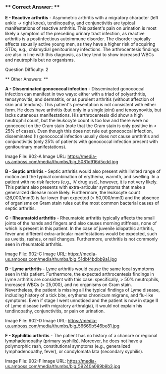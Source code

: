 ### ** Correct Answer: **

**E - Reactive arthritis** - Asymmetric arthritis with a migratory character (left ankle → right knee), tendinopathy, and conjunctivitis are typical manifestations of reactive arthritis. This patient's pain on urination is most likely a symptom of the preceding urinary tract infection, as reactive arthritis is a postinfectious autoimmune disorder. The disorder typically affects sexually active young men, as they have a higher risk of acquiring STDs, e.g., chlamydial genitourinary infections. The arthrocentesis findings are also in line with this diagnosis, as they tend to show increased WBCs and neutrophils but no organisms.

Question Difficulty: 2

** Other Answers: **

**A - Disseminated gonococcal infection** - Disseminated gonococcal infection can manifest in two ways: either with a triad of polyarthritis, tenosynovitis, and dermatitis, or as purulent arthritis (without affection of skin and tendons). This patient's presentation is not consistent with either form. He does have arthritis (but only in a single joint) and tenosynovitis, but lacks cutaneous manifestations. His arthrocentesis did show a high neutrophil count, but the leukocyte count is too low and there were no gonococci on the Gram stain (note that the Gram stain is only positive in < 25% of cases). Even though this does not rule out gonococcal infection, disseminated (!) gonococcal infection usually does not cause urethritis and conjunctivitis (only 25% of patients with gonococcal infection present with genitourinary manifestations).

Image File: 902-A
Image URL: https://media-us.amboss.com/media/thumbs/big_5081d916d5cdd.jpg

**B - Septic arthritis** - Septic arthritis would also present with limited range of motion and the typical combination of erythema, warmth, and swelling. In a patient with no risk factors (e.g., IV drug use), however, it is not very likely. This patient also presents with extra-articular symptoms that make a generalized disease more likely. Furthermore, the leukocyte count (26,000/mm3) is far lower than expected (> 50,000/mm3) and the absence of organisms on Gram stain rules out the most common bacterial causes of septic arthritis.

**C - Rheumatoid arthritis** - Rheumatoid arthritis typically affects the small joints of the hands and fingers and also causes morning stiffness, none of which is present in this patient. In the case of juvenile idiopathic arthritis, fever and different extra-articular manifestations would be expected, such as uveitis, rashes, or nail changes. Furthermore, urethritis is not commonly seen in rheumatoid arthritis.

Image File: 902-C
Image URL: https://media-us.amboss.com/media/thumbs/big_51dbf4bdbb9a1.jpg

**D - Lyme arthritis** - Lyme arthritis would cause the same local symptoms seen in this patient. Furthermore, the expected arthrocentesis findings in Lyme arthritis are consistent with this case: specifically, > 50% neutrophils, increased WBCs (> 25,000), and no organisms on Gram stain. Nevertheless, the patient is missing all the typical findings of Lyme disease, including history of a tick bite, erythema chronicum migrans, and flu-like symptoms. Even if stage I went unnoticed and the patient is now in stage II of Lyme disease (with migratory arthralgia), it would not explain his tendinopathy, conjunctivitis, or pain on urination.

Image File: 902-D
Image URL: https://media-us.amboss.com/media/thumbs/big_56669b546be81.jpg

**F - Syphilitic arthritis** - The patient has no history of a chancre or regional lymphadenopathy (primary syphilis). Moreover, he does not have a polymorphic rash, constitutional symptoms (e.g., generalized lymphadenopathy, fever), or condylomata lata (secondary syphilis).

Image File: 902-F
Image URL: https://media-us.amboss.com/media/thumbs/big_59240a099b9b3.jpg

